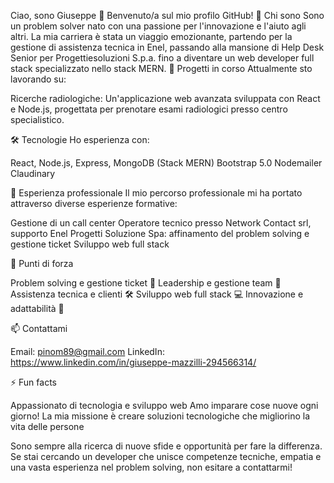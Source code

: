 Ciao, sono Giuseppe 👋
Benvenuto/a sul mio profilo GitHub!
🚀 Chi sono
Sono un problem solver nato con una passione per l'innovazione e l'aiuto agli altri. La mia carriera è stata un viaggio emozionante, partendo per la gestione di assistenza tecnica in Enel, passando alla mansione di Help Desk Senior per Progettiesoluzioni S.p.a. fino a diventare un web developer full stack specializzato nello stack MERN.
🔭 Progetti in corso
Attualmente sto lavorando su:

Ricerche radiologiche: Un'applicazione web avanzata sviluppata con React e Node.js, progettata per prenotare esami radiologici presso centro specialistico.

🛠️ Tecnologie
Ho esperienza con:

React, Node.js, Express, MongoDB (Stack MERN)
Bootstrap 5.0
Nodemailer
Claudinary


💼 Esperienza professionale
Il mio percorso professionale mi ha portato attraverso diverse esperienze formative:

Gestione di un call center
Operatore tecnico presso Network Contact srl, supporto Enel
Progetti Soluzione Spa: affinamento del problem solving e gestione ticket
Sviluppo web full stack

🌟 Punti di forza

Problem solving e gestione ticket 🧩
Leadership e gestione team 👥
Assistenza tecnica e clienti 🛠️
Sviluppo web full stack 💻
Innovazione e adattabilità 🔄

📫 Contattami

Email: pinom89@gmail.com
LinkedIn: https://www.linkedin.com/in/giuseppe-mazzilli-294566314/

⚡ Fun facts

Appassionato di tecnologia e sviluppo web
Amo imparare cose nuove ogni giorno!
La mia missione è creare soluzioni tecnologiche che migliorino la vita delle persone


Sono sempre alla ricerca di nuove sfide e opportunità per fare la differenza. Se stai cercando un developer che unisce competenze tecniche, empatia e una vasta esperienza nel problem solving, non esitare a contattarmi!
